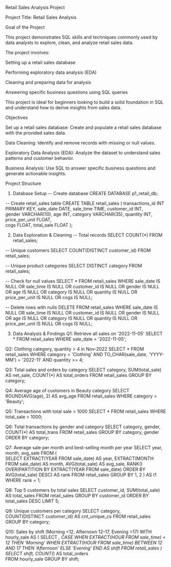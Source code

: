 Retail Sales Analysis Project

Project Title: Retail Sales Analysis

Goal of the Project

This project demonstrates SQL skills and techniques commonly used by data analysts to explore, clean, and analyze retail sales data.

The project involves:

Setting up a retail sales database

Performing exploratory data analysis (EDA)

Cleaning and preparing data for analysis

Answering specific business questions using SQL queries

This project is ideal for beginners looking to build a solid foundation in SQL and understand how to derive insights from sales data.

Objectives

Set up a retail sales database: Create and populate a retail sales database with the provided sales data.

Data Cleaning: Identify and remove records with missing or null values.

Exploratory Data Analysis (EDA): Analyze the dataset to understand sales patterns and customer behavior.

Business Analysis: Use SQL to answer specific business questions and generate actionable insights.

Project Structure
1. Database Setup
-- Create database
CREATE DATABASE p1_retail_db;

-- Create retail_sales table
CREATE TABLE retail_sales
(
    transactions_id INT PRIMARY KEY,
    sale_date DATE,	
    sale_time TIME,
    customer_id INT,	
    gender VARCHAR(10),
    age INT,
    category VARCHAR(35),
    quantity INT,
    price_per_unit FLOAT,	
    cogs FLOAT,
    total_sale FLOAT
);

2. Data Exploration & Cleaning
-- Total records
SELECT COUNT(*) FROM retail_sales;

-- Unique customers
SELECT COUNT(DISTINCT customer_id) FROM retail_sales;

-- Unique product categories
SELECT DISTINCT category FROM retail_sales;

-- Check for null values
SELECT * FROM retail_sales
WHERE 
    sale_date IS NULL OR sale_time IS NULL OR customer_id IS NULL OR 
    gender IS NULL OR age IS NULL OR category IS NULL OR 
    quantity IS NULL OR price_per_unit IS NULL OR cogs IS NULL;

-- Delete rows with nulls
DELETE FROM retail_sales
WHERE 
    sale_date IS NULL OR sale_time IS NULL OR customer_id IS NULL OR 
    gender IS NULL OR age IS NULL OR category IS NULL OR 
    quantity IS NULL OR price_per_unit IS NULL OR cogs IS NULL;

3. Data Analysis & Findings
Q1: Retrieve all sales on '2022-11-05'
SELECT *
FROM retail_sales
WHERE sale_date = '2022-11-05';

Q2: Clothing category, quantity > 4 in Nov-2022
SELECT *
FROM retail_sales
WHERE 
    category = 'Clothing'
    AND TO_CHAR(sale_date, 'YYYY-MM') = '2022-11'
    AND quantity >= 4;

Q3: Total sales and orders by category
SELECT 
    category,
    SUM(total_sale) AS net_sale,
    COUNT(*) AS total_orders
FROM retail_sales
GROUP BY category;

Q4: Average age of customers in Beauty category
SELECT ROUND(AVG(age), 2) AS avg_age
FROM retail_sales
WHERE category = 'Beauty';

Q5: Transactions with total sale > 1000
SELECT *
FROM retail_sales
WHERE total_sale > 1000;

Q6: Total transactions by gender and category
SELECT 
    category,
    gender,
    COUNT(*) AS total_trans
FROM retail_sales
GROUP BY category, gender
ORDER BY category;

Q7: Average sale per month and best-selling month per year
SELECT 
    year,
    month,
    avg_sale
FROM 
(    
SELECT 
    EXTRACT(YEAR FROM sale_date) AS year,
    EXTRACT(MONTH FROM sale_date) AS month,
    AVG(total_sale) AS avg_sale,
    RANK() OVER(PARTITION BY EXTRACT(YEAR FROM sale_date) ORDER BY AVG(total_sale) DESC) AS rank
FROM retail_sales
GROUP BY 1, 2
) AS t1
WHERE rank = 1;

Q8: Top 5 customers by total sales
SELECT 
    customer_id,
    SUM(total_sale) AS total_sales
FROM retail_sales
GROUP BY customer_id
ORDER BY total_sales DESC
LIMIT 5;

Q9: Unique customers per category
SELECT 
    category,    
    COUNT(DISTINCT customer_id) AS cnt_unique_cs
FROM retail_sales
GROUP BY category;

Q10: Sales by shift (Morning <12, Afternoon 12–17, Evening >17)
WITH hourly_sale AS (
    SELECT *,
        CASE
            WHEN EXTRACT(HOUR FROM sale_time) < 12 THEN 'Morning'
            WHEN EXTRACT(HOUR FROM sale_time) BETWEEN 12 AND 17 THEN 'Afternoon'
            ELSE 'Evening'
        END AS shift
    FROM retail_sales
)
SELECT 
    shift,
    COUNT(*) AS total_orders    
FROM hourly_sale
GROUP BY shift;
